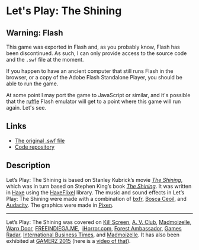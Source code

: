 # Let's Play: The Shining

## Warning: Flash

This game was exported in Flash and, as you probably know, Flash has been discontinued. As such, I can only provide access to the source code and the `.swf` file at the moment.

If you happen to have an ancient computer that still runs Flash in the browser, or a copy of the Adobe Flash Standalone Player, you should be able to run the game.

At some point I may port the game to JavaScript or similar, and it's possible that the [ruffle](https://ruffle.rs/) Flash emulator will get to a point where this game will run again. Let's see.

## Links

* [The original .swf file](https://github.com/pippinbarr/lets-play-the-shining/releases/download/v1.0/LetsPlayTheShining.swf)
* [Code repository](https://github.com/pippinbarr/lets-play-the-shining)

## Description

Let&#8217;s Play: The Shining is based on Stanley Kubrick&#8217;s movie _[The Shining](http://en.wikipedia.org/wiki/The_Shining_(film))_, which was in turn based on Stephen King&#8217;s book _[The Shining](http://en.wikipedia.org/wiki/The_Shining_(novel))_. It was written in [Haxe](http://haxe.org/) using the [HaxeFlixel](http://www.haxeflixel.com/) library. The music and sound effects in Let&#8217;s Play: The Shining were made with a combination of [bxfr](http://www.bfxr.net/), [Bosca Ceoil](http://distractionware.com/blog/2013/08/bosca-ceoil/), and [Audacity](http://audacity.sourceforge.net/). The graphics were made in [Pixen](http://www.pixenapp.com/).

---

 Let&#8217;s Play: The Shining was covered on [Kill Screen](http://killscreendaily.com/articles/lets-play-shining/), [A. V. Club](http://www.avclub.com/article/experience-kubricks-shining-way-it-was-meant-be-at-218591), [Madmoizelle](http://www.madmoizelle.com/shining-jeu-video-352153), [Warp Door](http://wip.warpdoor.com/2015/04/30/lets-play-the-shining-pippin-barr/), [FREEINDIEGA.ME](http://freeindiega.me/),  [iHorror.com](http://ihorror.com/check-out-this-playable-atari-2600-style-shining-mini-game/), [Forest Ambassador](http://forestambassador.com/post/129715989462/lets-play-the-shining-is-a-game-about), [Games Radar](http://www.gamesradar.com/shining-demake/?tag=grsocial-20), [International Business Times](http://www.ibtimes.co.uk/10-best-games-2015-youve-never-heard-crime-sexy-off-peak-sonic-dreams-more-1533605), and [Madmoizelle](http://www.madmoizelle.com/shining-jeu-video-352153). It has also been exhibited at [GAMERZ 2015](http://www.festival-gamerz.com/gamerz11/) (here is a [video of that](https://vimeo.com/148353398)).
